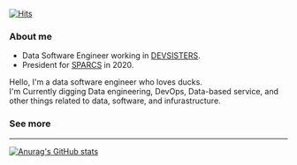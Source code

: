 [![Hits](https://hits.seeyoufarm.com/api/count/incr/badge.svg?url=https%3A%2F%2Fgithub.com%2Flitmify&count_bg=%2379C83D&title_bg=%23555555&icon=&icon_color=%23E7E7E7&title=hits&edge_flat=false)](https://hits.seeyoufarm.com)

### About me

- Data Software Engineer working in [DEVSISTERS](https://devsisters.com).
- President for [SPARCS](https://sparcs.org) in 2020.

Hello, I'm a data software engineer who loves ducks.  
I'm Currently digging Data engineering, DevOps, Data-based service, and other things related to data, software, and infurastructure.

### See more

---

[![Anurag's GitHub stats](https://github-readme-stats.vercel.app/api?username=litmify&count_private=true&show_icons=true)](https://github.com/anuraghazra/github-readme-stats)
